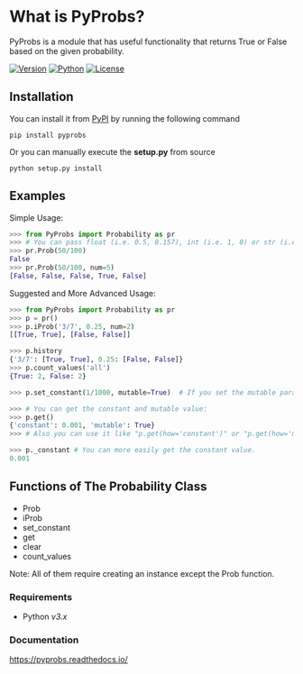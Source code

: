 # What is PyProbs?

PyProbs is a module that has useful functionality that returns True or False based on the given probability.

[![Version](https://img.shields.io/badge/Version-v0.3-orange)]()
[![Python](https://img.shields.io/badge/Python-v3.0%2B-blue)]()
[![License](https://img.shields.io/badge/License-MIT-green)]()

## Installation

You can install it from [PyPI](https://pypi.org/project/pyprobs/) by running the following command

```
pip install pyprobs
```

Or you can manually execute the **setup.py** from source

```
python setup.py install
```

## Examples

Simple Usage:

```py
>>> from PyProbs import Probability as pr
>>> # You can pass float (i.e. 0.5, 0.157), int (i.e. 1, 0) or str (i.e. '50%', '3/11')
>>> pr.Prob(50/100)
False
>>> pr.Prob(50/100, num=5)
[False, False, False, True, False]
```

Suggested and More Advanced Usage:

```py
>>> from PyProbs import Probability as pr
>>> p = pr()
>>> p.iProb('3/7', 0.25, num=2)
[[True, True], [False, False]]

>>> p.history
{'3/7': [True, True], 0.25: [False, False]}
>>> p.count_values('all')
{True: 2, False: 2}

>>> p.set_constant(1/1000, mutable=True)  # If you set the mutable parameter to False, you won't be able to change the constant again.

>>> # You can get the constant and mutable value:
>>> p.get()
{'constant': 0.001, 'mutable': True}
>>> # Also you can use it like "p.get(how='constant')" or "p.get(how='mutable')", this only returns the desired value.

>>> p._constant # You can more easily get the constant value.
0.001
```

Functions of The Probability Class
----------
- Prob
- iProb
- set_constant
- get
- clear
- count_values

Note: All of them require creating an instance except the Prob function.

### Requirements

-   Python _v3.x_

### Documentation
https://pyprobs.readthedocs.io/
